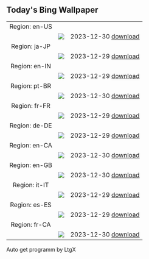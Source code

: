 ## Today's Bing Wallpaper
|      |      |      |
| :----: | :----: | :----: |
|Region: en-US
||![](https://www.bing.com/th?id=OHR.BlueAmsterdam_EN-US6868017848_UHD.jpg&pid=hp&w=1152&h=648&rs=1&c=4)|2023-12-30 [download](https://www.bing.com/th?id=OHR.BlueAmsterdam_EN-US6868017848_UHD.jpg)|
|Region: ja-JP
||![](https://www.bing.com/th?id=OHR.BlueAmsterdam_JA-JP3650946549_UHD.jpg&pid=hp&w=1152&h=648&rs=1&c=4)|2023-12-29 [download](https://www.bing.com/th?id=OHR.BlueAmsterdam_JA-JP3650946549_UHD.jpg)|
|Region: en-IN
||![](https://www.bing.com/th?id=OHR.BlueAmsterdam_EN-IN3729532166_UHD.jpg&pid=hp&w=1152&h=648&rs=1&c=4)|2023-12-29 [download](https://www.bing.com/th?id=OHR.BlueAmsterdam_EN-IN3729532166_UHD.jpg)|
|Region: pt-BR
||![](https://www.bing.com/th?id=OHR.BlueAmsterdam_PT-BR8827173847_UHD.jpg&pid=hp&w=1152&h=648&rs=1&c=4)|2023-12-30 [download](https://www.bing.com/th?id=OHR.BlueAmsterdam_PT-BR8827173847_UHD.jpg)|
|Region: fr-FR
||![](https://www.bing.com/th?id=OHR.BlueAmsterdam_FR-FR8523535030_UHD.jpg&pid=hp&w=1152&h=648&rs=1&c=4)|2023-12-29 [download](https://www.bing.com/th?id=OHR.BlueAmsterdam_FR-FR8523535030_UHD.jpg)|
|Region: de-DE
||![](https://www.bing.com/th?id=OHR.BlueAmsterdam_DE-DE3905967455_UHD.jpg&pid=hp&w=1152&h=648&rs=1&c=4)|2023-12-29 [download](https://www.bing.com/th?id=OHR.BlueAmsterdam_DE-DE3905967455_UHD.jpg)|
|Region: en-CA
||![](https://www.bing.com/th?id=OHR.BlueAmsterdam_EN-CA0805614329_UHD.jpg&pid=hp&w=1152&h=648&rs=1&c=4)|2023-12-30 [download](https://www.bing.com/th?id=OHR.BlueAmsterdam_EN-CA0805614329_UHD.jpg)|
|Region: en-GB
||![](https://www.bing.com/th?id=OHR.HogmanayFireworksSoctland_EN-GB9543718054_UHD.jpg&pid=hp&w=1152&h=648&rs=1&c=4)|2023-12-30 [download](https://www.bing.com/th?id=OHR.HogmanayFireworksSoctland_EN-GB9543718054_UHD.jpg)|
|Region: it-IT
||![](https://www.bing.com/th?id=OHR.BlueAmsterdam_IT-IT8956401026_UHD.jpg&pid=hp&w=1152&h=648&rs=1&c=4)|2023-12-29 [download](https://www.bing.com/th?id=OHR.BlueAmsterdam_IT-IT8956401026_UHD.jpg)|
|Region: es-ES
||![](https://www.bing.com/th?id=OHR.BlueAmsterdam_ES-ES6291079085_UHD.jpg&pid=hp&w=1152&h=648&rs=1&c=4)|2023-12-29 [download](https://www.bing.com/th?id=OHR.BlueAmsterdam_ES-ES6291079085_UHD.jpg)|
|Region: fr-CA
||![](https://www.bing.com/th?id=OHR.BlueAmsterdam_FR-CA3010829913_UHD.jpg&pid=hp&w=1152&h=648&rs=1&c=4)|2023-12-30 [download](https://www.bing.com/th?id=OHR.BlueAmsterdam_FR-CA3010829913_UHD.jpg)|

Auto get programm by LtgX
